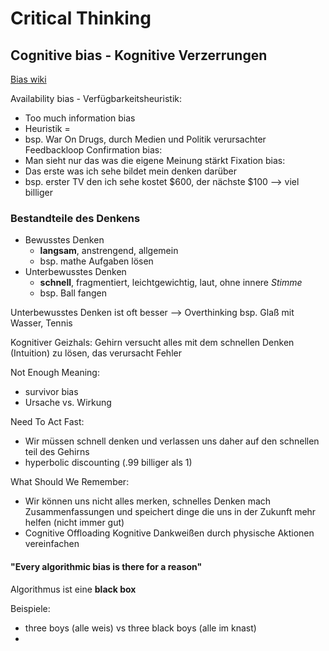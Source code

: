 # Critical Thinking

## Cognitive bias - Kognitive Verzerrungen

[Bias wiki](https://bias.wiki)


Availability bias - Verfügbarkeitsheuristik:
- Too much information bias
- Heuristik = 
- bsp. War On Drugs, durch Medien und Politik verursachter Feedbackloop
Confirmation bias:
- Man sieht nur das was die eigene Meinung stärkt
Fixation bias:
- Das erste was ich sehe bildet mein denken darüber
- bsp. erster TV den ich sehe kostet $600, der nächste $100 ⟶ viel billiger
### Bestandteile des Denkens

- Bewusstes Denken
	- **langsam**, anstrengend, allgemein
	- bsp. mathe Aufgaben lösen
- Unterbewusstes Denken
	- **schnell**, fragmentiert, leichtgewichtig, laut, ohne innere *Stimme*
	- bsp. Ball fangen

Unterbewusstes Denken ist oft besser ⟶ Overthinking
bsp. Glaß mit Wasser, Tennis

Kognitiver Geizhals:
	Gehirn versucht alles mit dem schnellen Denken (Intuition) zu lösen, das verursacht Fehler


Not Enough Meaning:
- survivor bias
- Ursache vs. Wirkung

Need To Act Fast:
- Wir müssen schnell denken und verlassen uns daher auf den schnellen teil des Gehirns
- hyperbolic discounting (.99 billiger als 1)

What Should We Remember:
- Wir können uns nicht alles merken, schnelles Denken mach Zusammenfassungen und speichert dinge die uns in der Zukunft mehr helfen (nicht immer gut)
- Cognitive Offloading
	Kognitive Dankweißen durch physische Aktionen vereinfachen


#### "Every algorithmic bias is there for a reason"

Algorithmus ist eine **black box**

Beispiele:
- three boys (alle weis) vs three black boys (alle im knast)
- 